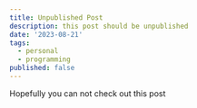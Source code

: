 ```yaml
---
title: Unpublished Post
description: this post should be unpublished
date: '2023-08-21'
tags:
  - personal
  - programming
published: false
---
```


Hopefully you can not check out this post
